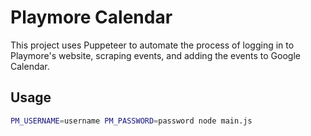 # Playmore Calendar

This project uses Puppeteer to automate the process of logging in to Playmore's website, scraping events, and adding the events to Google Calendar.

## Usage

```sh
PM_USERNAME=username PM_PASSWORD=password node main.js
```
